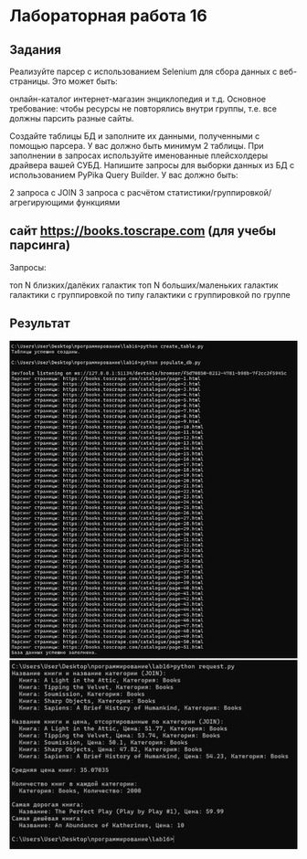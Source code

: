 # Лабораторная работа 16
## Задания 
Реализуйте парсер с использованием Selenium для сбора данных с веб-страницы. Это может быть:

онлайн-каталог
интернет-магазин
энциклопедия и т.д.
Основное требование: чтобы ресурсы не повторялись внутри группы, т.е. все должны парсить разные сайты.

Создайте таблицы БД и заполните их данными, полученными с помощью парсера. У вас должно быть минимум 2 таблицы. При заполнении в запросах используйте именованные плейсхолдеры драйвера вашей СУБД.
Напишите запросы для выборки данных из БД с использованием PyPika Query Builder. У вас должно быть:

2 запроса с JOIN
3 запроса с расчётом статистики/группировкой/агрегирующими функциями

## сайт https://books.toscrape.com (для учебы парсинга)
Запросы:

топ N близких/далёких галактик
топ N больших/маленьких галактик
галактики с группировкой по типу
галактики с группировкой по группе
## Результат
![screenshots](L16_data.png)
![screenshots](L16_request.png)

